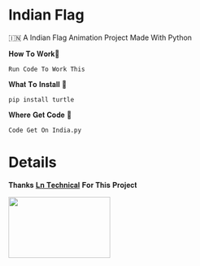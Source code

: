 # Indian Flag

🇮🇳 A Indian Flag Animation Project Made With Python

𝐇𝐨𝐰 𝐓𝐨 𝐖𝐨𝐫𝐤🤔
```
Run Code To Work This
```
𝐖𝐡𝐚𝐭 𝐓𝐨 𝐈𝐧𝐬𝐭𝐚𝐥𝐥 🤔
```
pip install turtle
```
𝐖𝐡𝐞𝐫𝐞 𝐆𝐞𝐭 𝐂𝐨𝐝𝐞 🤔
```
Code Get On India.py
```
# Details

𝐓𝐡𝐚𝐧𝐤𝐬 [𝐋𝐧 𝐓𝐞𝐜𝐡𝐧𝐢𝐜𝐚𝐥](https://GitHub.com/lntechnical2) 𝐅𝐨𝐫 𝐓𝐡𝐢𝐬 𝐏𝐫𝐨𝐣𝐞𝐜𝐭


<img src="https://telegra.ph/file/a84c07f081e68444caced.jpg" width="200" height="120">
